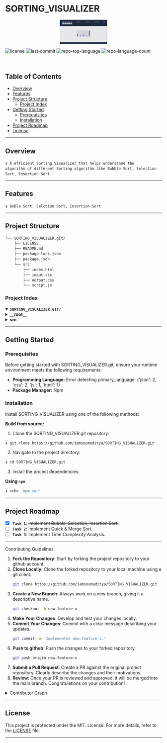 <div align="left" style="position: relative;">
<h1>SORTING_VISUALIZER</h1>
<p align="center">
    <img src="https://github.com/iamsoumaditya/SORTING_VISUALIZER/blob/main/image.png" align="center" width="30%">
</p>

<p align="left">
	<img src="https://img.shields.io/github/license/iamsoumaditya/SORTING_VISUALIZER?style=default&logo=opensourceinitiative&logoColor=white&color=00ff09" alt="license">
	<img src="https://img.shields.io/github/last-commit/iamsoumaditya/SORTING_VISUALIZER?style=default&logo=git&logoColor=white&color=00ff09" alt="last-commit">
	<img src="https://img.shields.io/github/languages/top/iamsoumaditya/SORTING_VISUALIZER?style=default&color=00ff09" alt="repo-top-language">
	<img src="https://img.shields.io/github/languages/count/iamsoumaditya/SORTING_VISUALIZER?style=default&color=00ff09" alt="repo-language-count">
</p>
<p align="left"><!-- default option, no dependency badges. -->
</p>
<p align="left">
	<!-- default option, no dependency badges. -->
</p>
</div>
<br clear="right">

##  Table of Contents

- [ Overview](#-overview)
- [ Features](#-features)
- [ Project Structure](#-project-structure)
  - [ Project Index](#-project-index)
- [ Getting Started](#-getting-started)
  - [ Prerequisites](#-prerequisites)
  - [ Installation](#-installation)
- [ Project Roadmap](#-project-roadmap)
- [ License](#-license)

---

##  Overview

<code>❯ A efficient Sorting Visualizer that helps understand the algorithm of different Sorting algorithm like Bubble Sort, Selection Sort, Insertion Sort</code>

---

##  Features

<code>❯ Buble Sort, Selction Sort, Insertion Sort</code>

---

##  Project Structure

```sh
└── SORTING_VISUALIZER.git/
    ├── LICENSE
    ├── README.md
    ├── package-lock.json
    ├── package.json
    └── src
        ├── index.html
        ├── input.css
        ├── output.css
        └── script.js
```


###  Project Index
<details open>
	<summary><b><code>SORTING_VISUALIZER.GIT/</code></b></summary>
	<details> <!-- __root__ Submodule -->
		<summary><b>__root__</b></summary>
		<blockquote>
			<table>
			<tr>
				<td><b><a href='https://github.com/iamsoumaditya/SORTING_VISUALIZER.git/blob/master/package-lock.json'>package-lock.json</a></b></td>
				<td><code>❯ JSON File </code></td>
			</tr>
			<tr>
				<td><b><a href='https://github.com/iamsoumaditya/SORTING_VISUALIZER.git/blob/master/package.json'>package.json</a></b></td>
				<td><code>❯ dependencies</code></td>
			</tr>
			</table>
		</blockquote>
	</details>
	<details> <!-- src Submodule -->
		<summary><b>src</b></summary>
		<blockquote>
			<table>
			<tr>
				<td><b><a href='https://github.com/iamsoumaditya/SORTING_VISUALIZER/blob/master/src/output.css'>output.css</a></b></td>
				<td><code>❯Main CSS file</code></td>
			</tr>
			<tr>
				<td><b><a href='https://github.com/iamsoumaditya/SORTING_VISUALIZER/blob/master/src/input.css'>input.css</a></b></td>
				<td><code>❯ Tailwind</code></td>
			</tr>
			<tr>
				<td><b><a href='https://github.com/iamsoumaditya/SORTING_VISUALIZER/blob/master/src/script.js'>script.js</a></b></td>
				<td><code>❯JS File</code></td>
			</tr>
			<tr>
				<td><b><a href='https://github.com/iamsoumaditya/SORTING_VISUALIZER/blob/master/src/index.html'>index.html</a></b></td>
				<td><code>❯ HTML file</code></td>
			</tr>
			</table>
		</blockquote>
	</details>
</details>

---
##  Getting Started

###  Prerequisites

Before getting started with SORTING_VISUALIZER.git, ensure your runtime environment meets the following requirements:

- **Programming Language:** Error detecting primary_language: {'json': 2, 'css': 2, 'js': 1, 'html': 1}
- **Package Manager:** Npm


###  Installation

Install SORTING_VISUALIZER using one of the following methods:

**Build from source:**

1. Clone the SORTING_VISUALIZER.git repository:
```sh
❯ git clone https://github.com/iamsoumaditya/SORTING_VISUALIZER.git
```

2. Navigate to the project directory:
```sh
❯ cd SORTING_VISUALIZER.git
```

3. Install the project dependencies:


**Using `npm`** &nbsp; [<img align="center" src="" />]()

```sh
❯ echo 'npm run'
```

---
##  Project Roadmap

- [X] **`Task 1`**: <strike>Implement Bubble, Selection, Insertion Sort.</strike>
- [ ] **`Task 2`**: Implement Quick & Merge Sort.
- [ ] **`Task 3`**: Implement Time Complexity Analysis.

---
<summary>Contributing Guidelines</summary>

1. **Fork the Repository**: Start by forking the project repository to your github account.
2. **Clone Locally**: Clone the forked repository to your local machine using a git client.
   ```sh
   git clone https://github.com/iamsoumaditya/SORTING_VISUALIZER.git
   ```
3. **Create a New Branch**: Always work on a new branch, giving it a descriptive name.
   ```sh
   git checkout -b new-feature-x
   ```
4. **Make Your Changes**: Develop and test your changes locally.
5. **Commit Your Changes**: Commit with a clear message describing your updates.
   ```sh
   git commit -m 'Implemented new feature x.'
   ```
6. **Push to github**: Push the changes to your forked repository.
   ```sh
   git push origin new-feature-x
   ```
7. **Submit a Pull Request**: Create a PR against the original project repository. Clearly describe the changes and their motivations.
8. **Review**: Once your PR is reviewed and approved, it will be merged into the main branch. Congratulations on your contribution!
</details>

<details closed>
<summary>Contributor Graph</summary>
<br>
<p align="left">
   <a href="https://github.com{/iamsoumaditya/SORTING_VISUALIZER/}graphs/contributors">
      <img src="https://contrib.rocks/image?repo=iamsoumaditya/SORTING_VISUALIZER">
   </a>
</p>
</details>

---

##  License

This project is protected under the MIT. License. For more details, refer to the [LICENSE](https://github.com/iamsoumaditya/SORTING_VISUALIZER/blob/main/LICENSE) file.

---

